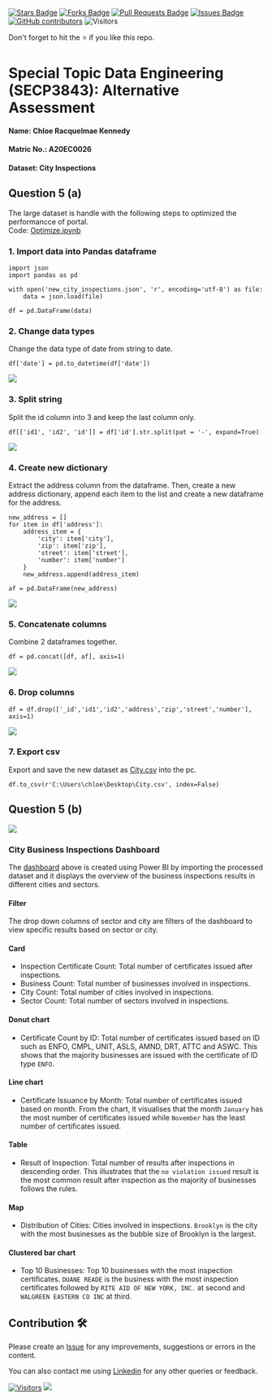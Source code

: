 <a href="https://github.com/drshahizan/SECP3843/stargazers"><img src="https://img.shields.io/github/stars/drshahizan/SECP3843" alt="Stars Badge"/></a>
<a href="https://github.com/drshahizan/SECP3843/network/members"><img src="https://img.shields.io/github/forks/drshahizan/SECP3843" alt="Forks Badge"/></a>
<a href="https://github.com/drshahizan/SECP3843/pulls"><img src="https://img.shields.io/github/issues-pr/drshahizan/SECP3843" alt="Pull Requests Badge"/></a>
<a href="https://github.com/drshahizan/SECP3843/issues"><img src="https://img.shields.io/github/issues/drshahizan/SECP3843" alt="Issues Badge"/></a>
<a href="https://github.com/drshahizan/SECP3843/graphs/contributors"><img alt="GitHub contributors" src="https://img.shields.io/github/contributors/drshahizan/SECP3843?color=2b9348"></a>
![Visitors](https://api.visitorbadge.io/api/visitors?path=https%3A%2F%2Fgithub.com%2Fdrshahizan%2FSECP3843&labelColor=%23d9e3f0&countColor=%23697689&style=flat)


Don't forget to hit the :star: if you like this repo.

# Special Topic Data Engineering (SECP3843): Alternative Assessment

#### Name: Chloe Racquelmae Kennedy
#### Matric No.: A20EC0026
#### Dataset: City Inspections	

## Question 5 (a)
The large dataset is handle with the following steps to optimized the performancce of portal.<br>
Code: [Optimize.ipynb](./files/code/Optimize.ipynb)

### 1. Import data into Pandas dataframe
```
import json
import pandas as pd

with open('new_city_inspections.json', 'r', encoding='utf-8') as file:
    data = json.load(file)

df = pd.DataFrame(data)
``` 

### 2. Change data types
Change the data type of date from string to date.
```
df['date'] = pd.to_datetime(df['date'])
```
<img  src="./files/images/date.jpg"></img>

### 3. Split string
Split the id column into 3 and keep the last column only.
```
df[['id1', 'id2', 'id']] = df['id'].str.split(pat = '-', expand=True)
```
<img  src="./files/images/id.jpg"></img>

### 4. Create new dictionary 
Extract the address column from the dataframe. Then, create a new address dictionary, append each item to the list and create a new dataframe for the address.
```
new_address = []
for item in df['address']:
    address_item = {
        'city': item['city'],
        'zip': item['zip'],
        'street': item['street'],
        'number': item['number']
    }
    new_address.append(address_item)

af = pd.DataFrame(new_address)
```
<img  src="./files/images/address.jpg"></img>

### 5. Concatenate columns
Combine 2 dataframes together.
```
df = pd.concat([df, af], axis=1)
```
<img  src="./files/images/concat.jpg"></img>

### 6. Drop columns
```
df = df.drop(['_id','id1','id2','address','zip','street','number'], axis=1)
```
<img  src="./files/images/drop.jpg"></img>

### 7. Export csv
Export and save the new dataset as [City.csv](./files/code/City.csv) into the pc. 
```
df.to_csv(r'C:\Users\chloe\Desktop\City.csv', index=False)
```

## Question 5 (b)
<img  src="./files/images/board.jpg"></img>

### City Business Inspections Dashboard
The [dashboard](./files/code/City%20Business%20Inspections%20Dashboard.pbix) above is created using Power BI by importing the processed dataset and it displays the overview of the business inspections results in different cities and sectors.

#### Filter
The drop down columns of sector and city are filters of the dashboard to view specific results based on sector or city.

#### Card
- Inspection Certificate Count: Total number of certificates issued after inspections.
- Business Count: Total number of businesses involved in inspections.
- City Count: Total number of cities involved in inspections.
- Sector Count: Total number of sectors involved in inspections.

#### Donut chart
- Certificate Count by ID: Total number of certificates issued based on ID such as ENFO, CMPL, UNIT, ASLS, AMND, DRT, ATTC and ASWC. This shows that the majority businesses are issued with the certificate of ID type `ENFO`. 

#### Line chart
- Certificate Issuance by Month: Total number of certificates issued based on month. From the chart, it visualises that the month `January` has the most number of certificates issued while `November` has the least number of certificates issued.

#### Table
- Result of Inspection: Total number of results after inspections in descending order. This illustrates that the `no violation issued` result is the most common result after inspection as the majority of businesses follows the rules.

#### Map
- Distribution of Cities: Cities involved in inspections. `Brooklyn` is the city with the most businesses as the bubble size of Brooklyn is the largest.

#### Clustered bar chart
- Top 10 Businesses: Top 10 businesses with the most inspection certificates. `DUANE READE` is the business with the most inspection certificates followed by `RITE AID OF NEW YORK, INC.` at second and `WALGREEN EASTERN CO INC` at third.

## Contribution 🛠️
Please create an [Issue](https://github.com/drshahizan/special-topic-data-engineering/issues) for any improvements, suggestions or errors in the content.

You can also contact me using [Linkedin](https://www.linkedin.com/in/drshahizan/) for any other queries or feedback.

[![Visitors](https://api.visitorbadge.io/api/visitors?path=https%3A%2F%2Fgithub.com%2Fdrshahizan&labelColor=%23697689&countColor=%23555555&style=plastic)](https://visitorbadge.io/status?path=https%3A%2F%2Fgithub.com%2Fdrshahizan)
![](https://hit.yhype.me/github/profile?user_id=81284918)




